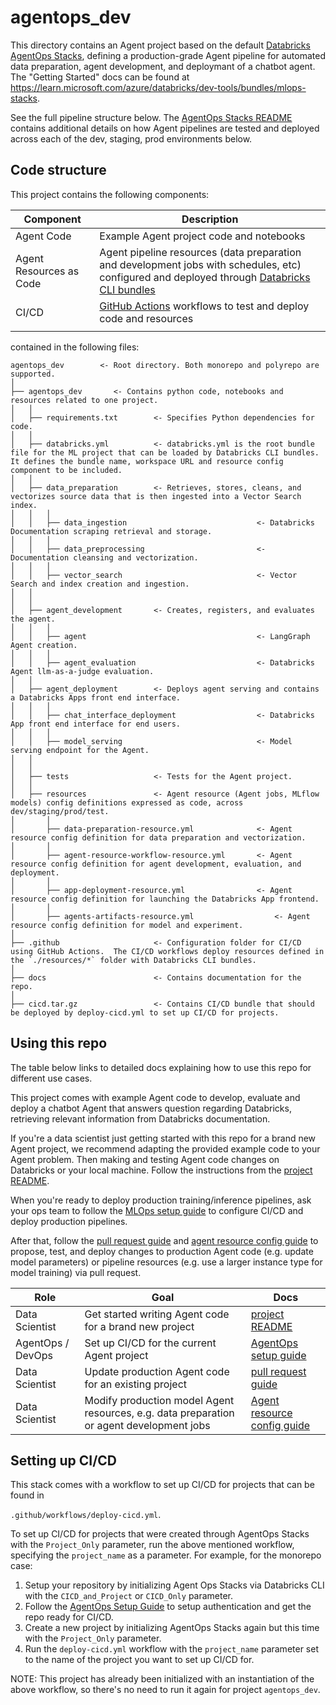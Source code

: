   # agentops_dev

This directory contains an Agent project based on the default
[Databricks AgentOps Stacks](https://github.com/databricks/mlops-stacks),
defining a production-grade Agent pipeline for automated data preparation, agent development, and deploymant of a chatbot agent.
The "Getting Started" docs can be found at https://learn.microsoft.com/azure/databricks/dev-tools/bundles/mlops-stacks.

See the full pipeline structure below. The [AgentOps Stacks README](https://github.com/databricks/mlops-stacks/blob/main/Pipeline.md)
contains additional details on how Agent pipelines are tested and deployed across each of the dev, staging, prod environments below.


## Code structure
This project contains the following components:

| Component                  | Description                                                                                                                                                                                                                                                                                                                                             |
|----------------------------|---------------------------------------------------------------------------------------------------------------------------------------------------------------------------------------------------------------------------------------------------------------------------------------------------------------------------------------------------------|
| Agent Code                    | Example Agent project code and notebooks                                                                                                                                                                                                                                                                             |
| Agent Resources as Code | Agent pipeline resources (data preparation and development jobs with schedules, etc) configured and deployed through [Databricks CLI bundles](https://learn.microsoft.com/azure/databricks/dev-tools/cli/bundle-cli)                                                                                              |
| CI/CD                      | [GitHub Actions](https://github.com/actions) workflows  to test and deploy code and resources
                                |

contained in the following files:

```
agentops_dev        <- Root directory. Both monorepo and polyrepo are supported.
│
├── agentops_dev       <- Contains python code, notebooks and resources related to one project. 
│   │
│   ├── requirements.txt        <- Specifies Python dependencies for code.
│   │
│   ├── databricks.yml          <- databricks.yml is the root bundle file for the ML project that can be loaded by Databricks CLI bundles. It defines the bundle name, workspace URL and resource config component to be included.
│   │
│   ├── data_preparation        <- Retrieves, stores, cleans, and vectorizes source data that is then ingested into a Vector Search index.
│   │   │
│   │   ├── data_ingestion                             <- Databricks Documentation scraping retrieval and storage.
│   │   │
│   │   ├── data_preprocessing                         <- Documentation cleansing and vectorization.
│   │   │
│   │   ├── vector_search                              <- Vector Search and index creation and ingestion.
│   │
│   │
│   ├── agent_development       <- Creates, registers, and evaluates the agent.
│   │   │
│   │   ├── agent                                      <- LangGraph Agent creation.
│   │   │
│   │   ├── agent_evaluation                           <- Databricks Agent llm-as-a-judge evaluation.
│   │
│   ├── agent_deployment        <- Deploys agent serving and contains a Databricks Apps front end interface.
│   │   │
│   │   ├── chat_interface_deployment                  <- Databricks App front end interface for end users.
│   │   │
│   │   ├── model_serving                              <- Model serving endpoint for the Agent.
│   │
│   │
│   ├── tests                   <- Tests for the Agent project.
│   │
│   ├── resources               <- Agent resource (Agent jobs, MLflow models) config definitions expressed as code, across dev/staging/prod/test.
│       │
│       ├── data-preparation-resource.yml              <- Agent resource config definition for data preparation and vectorization.
│       │
│       ├── agent-resource-workflow-resource.yml       <- Agent resource config definition for agent development, evaluation, and deployment.
│       │
│       ├── app-deployment-resource.yml                <- Agent resource config definition for launching the Databricks App frontend.
│       │
│       ├── agents-artifacts-resource.yml                  <- Agent resource config definition for model and experiment.
│
├── .github                     <- Configuration folder for CI/CD using GitHub Actions.  The CI/CD workflows deploy resources defined in the `./resources/*` folder with Databricks CLI bundles.
│
├── docs                        <- Contains documentation for the repo.
│
├── cicd.tar.gz                 <- Contains CI/CD bundle that should be deployed by deploy-cicd.yml to set up CI/CD for projects.
```

## Using this repo

The table below links to detailed docs explaining how to use this repo for different use cases.


This project comes with example Agent code to develop, evaluate and deploy a chatbot Agent that answers question regarding Databricks, retrieving relevant information from Databricks documentation.


If you're a data scientist just getting started with this repo for a brand new Agent project, we recommend adapting the provided example code to your Agent problem. Then making and testing Agent code changes on Databricks or your local machine. Follow the instructions from the [project README](./agentops_dev/README.md).
 

When you're ready to deploy production training/inference
pipelines, ask your ops team to follow the [MLOps setup guide](docs/agentops-setup.md) to configure CI/CD and deploy production pipelines.

After that, follow the [pull request guide](docs/pull-request.md)
 and [agent resource config guide](agentops_dev/resources/README.md)  to propose, test, and deploy changes to production Agent code (e.g. update model parameters) or pipeline resources (e.g. use a larger instance type for model training) via pull request.

| Role                          | Goal                                                                         | Docs                                                                                                                                                                |
|-------------------------------|------------------------------------------------------------------------------|---------------------------------------------------------------------------------------------------------------------------------------------------------------------|
| Data Scientist                | Get started writing Agent code for a brand new project                          | [project README](./agentops_dev/README.md) |
| AgentOps / DevOps                | Set up CI/CD for the current Agent project   | [AgentOps setup guide](docs/agentops-setup.md)                                                                                                                            |
| Data Scientist                | Update production Agent code for an existing project | [pull request guide](docs/pull-request.md)                                                                                                                    |
| Data Scientist                | Modify production model Agent resources, e.g. data preparation or agent development jobs  | [Agent resource config guide](agentops_dev/resources/README.md)  |

## Setting up CI/CD
This stack comes with a workflow to set up CI/CD for projects that can be found in

`.github/workflows/deploy-cicd.yml`.


To set up CI/CD for projects that were created through AgentOps Stacks with the `Project_Only` parameter, run the above mentioned workflow, specifying the `project_name` as a parameter. For example, for the monorepo case:

1. Setup your repository by initializing Agent Ops Stacks via Databricks CLI with the `CICD_and_Project` or `CICD_Only` parameter.
2. Follow the [AgentOps Setup Guide](./docs/agentops-setup.md) to setup authentication and get the repo ready for CI/CD.
3. Create a new project by initializing AgentOps Stacks again but this time with the `Project_Only` parameter.
4. Run the `deploy-cicd.yml` workflow with the `project_name` parameter set to the name of the project you want to set up CI/CD for.


NOTE: This project has already been initialized with an instantiation of the above workflow, so there's no
need to run it again for project `agentops_dev`.
